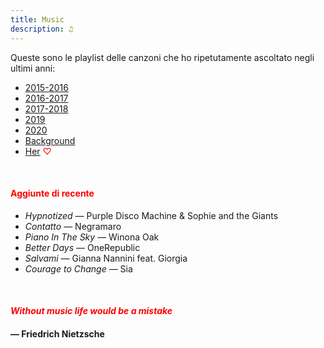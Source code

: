 ```yaml
---
title: Music
description: ♫
---
```

Queste sono le playlist delle canzoni che ho ripetutamente ascoltato negli ultimi anni:

* [2015-2016](https://music.apple.com/it/playlist/my-2015-2016/pl.b4bf1a93707c44f89aa794dc2888e844)
* [2016-2017](https://music.apple.com/it/playlist/my-2016-2017/pl.u-PDb40o6tJ9qVro)
* [2017-2018](https://music.apple.com/it/playlist/my-2017-2018/pl.u-b3b8RKgC0qaz1d)
* [2019](https://music.apple.com/it/playlist/my-2019/pl.u-b3b8Re4H0qaz1d)
* [2020](https://music.apple.com/it/playlist/my-2020/pl.u-LdbqE1vt5e4m0R?l)
* [Background](https://music.apple.com/it/playlist/background/pl.b05fb95eaae8419b8bc2201594355ee0?l=en)
* [Her](https://music.apple.com/it/playlist/her/pl.u-Ldbqqeqt5e4m0R) <span style="color:red">♡</span>

&nbsp;

#### <span style="color:red">Aggiunte di recente</span>
* _Hypnotized_ — Purple Disco Machine & Sophie and the Giants
* _Contatto_ — Negramaro
* _Piano In The Sky_ — Winona Oak
* _Better Days_ — OneRepublic
* _Salvami_ — Gianna Nannini feat. Giorgia
* _Courage to Change_ — Sia

&nbsp;

#### <span style="color:red">_Without music life would be a mistake_</span>

#### — Friedrich Nietzsche
